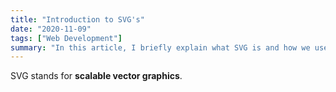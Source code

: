 ```yaml
---
title: "Introduction to SVG's"
date: "2020-11-09"
tags: ["Web Development"]
summary: "In this article, I briefly explain what SVG is and how we use it for drawing animations on our webpages."
---
```


SVG stands for **scalable vector graphics**.
